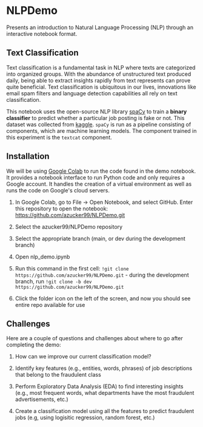 # NLPDemo
Presents an introduction to Natural Language Processing (NLP) through an interactive notebook format.

## Text Classification
Text classification is a fundamental task in NLP where texts are categorized into organized groups. With the abundance of unstructured text produced daily, being able to extract insights rapidly from text represents can prove quite beneficial. Text classification is ubiquitous in our lives, innovations like email spam filters and language detection capabilities all rely on text classification.

This notebook uses the open-source NLP library [spaCy](https://spacy.io/) to train a **binary classifier** to predict whether a particular job posting is fake or not. This dataset was collected from [kaggle](https://www.kaggle.com/datasets/shivamb/real-or-fake-fake-jobposting-prediction). `spaCy` is run as a pipeline consisting of components, which are machine learning models. The component trained in this experiment is the `textcat` component. 

## Installation
We will be using [Google Colab](https://colab.research.google.com/) to run the code found in the demo notebook. It provides a notebook interface to run Python code and only requires a Google account. It handles the creation of a virtual environment as well as runs the code on Google's cloud servers. 

1. In Google Colab, go to File -> Open Notebook, and select GitHub.  Enter this repository to open the notebook: https://github.com/azucker99/NLPDemo.git

2. Select the azucker99/NLPDemo repository

3. Select the appropriate branch (main, or dev during the development branch)

4. Open nlp_demo.ipynb

5. Run this command in the first cell: `!git clone https://github.com/azucker99/NLPDemo.git` - during the development branch, run `!git clone -b dev https://github.com/azucker99/NLPDemo.git`

6. Click the folder icon on the left of the screen, and now you should see entire repo available for use


## Challenges
Here are a couple of questions and challenges about where to go after completing the demo:

1. How can we improve our current classification model? 

2. Identify key features (e.g., entities, words, phrases) of job descriptions that belong to the fraudulent class

2. Perform Exploratory Data Analysis (EDA) to find interesting insights (e.g., most frequent words, what departments have the most fraudulent advertisements, etc.)

3. Create a classification model using all the features to predict fraudulent jobs (e.g, using logisitic regression, random forest, etc.)
